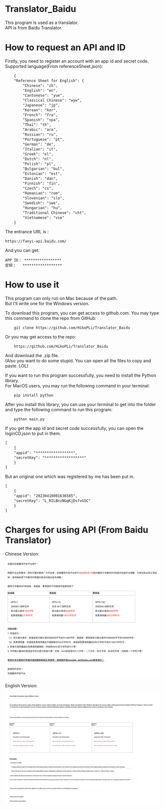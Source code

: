 # Translator_Baidu
This program is used as a translator.  
API is from Baidu Translator.  

# How to request an API and ID
Firstly, you need to register an account with an app id and secret code.  
Supported language(From referenceSheet.json): 
 
        {
        "Reference Sheet for English": {
            "Chinese": "zh",
            "English": "en",
            "Cantonese": "yue",
            "Classical Chinese": "wyw",
            "Japanese": "jp",
            "Korean": "kor",
            "French": "fra",
            "Spanish": "spa",
            "Thai": "th",
            "Arabic": "ara",
            "Russian": "ru",
            "Portuguese": "pt",
            "German": "de",
            "Italian": "it",
            "Greek": "el",
            "Dutch": "nl",
            "Polish": "pl",
            "Bulgarian": "bul",
            "Estonian": "est",
            "Danish": "dan",
            "Finnish": "fin",
            "Czech": "cs",
            "Romanian": "rom",
            "Slovenian": "slo",
            "Swedish": "swe",
            "Hungarian": "hu",
            "Traditional Chinese": "cht",
            "Vietnamese": "vie"
        }
  
The entrance URL is :

    https://fanyi-api.baidu.com/

And you can get:

    APP ID： *****************
    密钥：   ******************

# How to use it
This program can only run on Mac because of the path.   
 But I'll write one for the Windows version.  


 To download this program, you can get access to github.com.
 You may type this command to clone the repo from GitHub:  

        git clone https://github.com/HikoPLi/Translator_Baidu

Or you may get access to the repo:  

        https://github.com/HikoPLi/Translator_Baidu

And download the .zip file.  
(Also you want to do some stupid. You can open all the files to copy and paste. LOL)  

If you want to run this program successfully, you need to install the Python library.  
For MacOS users, you may run the following command in your terminal:  

        pip install python

After you install this library, you can use your terminal to get into the folder and type the following command to run this program:   

        python main.py

If you get the app id and secret code successfully, you can open the loginCD.json to put in them.

    [
        {
        "appid": "*****************",
        "secretKey": "******************"
        }
    ]
But an original one which was registered by me has been put in.

    [
        {
        "appid": "20230410001636585",
        "secretKey": "L_RILBnzNGqKjDsfvG5C"
        }
    ]  

# Charges for using API (From Baidu Translator)
Chinese Version:  

![Image text](https://github.com/HikoPLi/Translator_Baidu/blob/main/Picture4README/chn.png)

English Version: 

![Image text](https://github.com/HikoPLi/Translator_Baidu/blob/main/Picture4README/eng.png)
